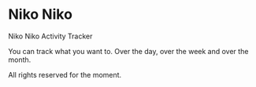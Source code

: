 # Niko Niko
Niko Niko Activity Tracker

You can track what you want to.
Over the day, over the week and over the month.

All rights reserved for the moment.
